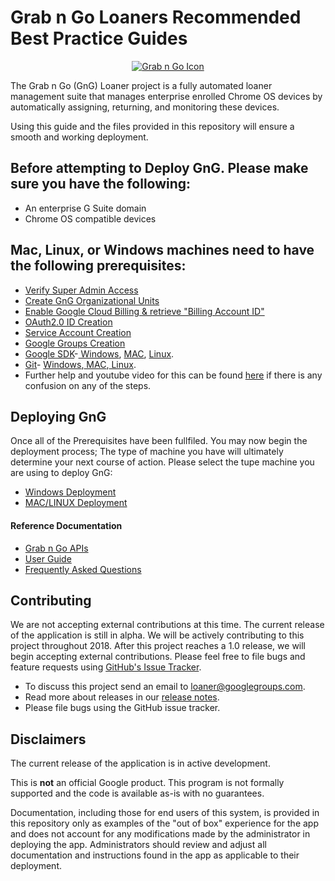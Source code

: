 <!-- mdformat off(GitHub header) -->
Grab n Go Loaners Recommended Best Practice Guides
======
<!-- mdformat on -->

<p align="center">
  <a href="#grabngo--">
    <img src="https://storage.googleapis.com/gngloaners/gnglogo.png" alt="Grab n Go Icon" />
  </a>
</p>

The Grab n Go (GnG) Loaner project is a fully automated loaner management suite
that manages enterprise enrolled Chrome OS devices by automatically assigning,
returning, and monitoring these devices.

Using this guide and the files provided in this repository will ensure a smooth and
working deployment. 

## Before attempting to Deploy GnG. Please make sure you have the following:

*   An enterprise G Suite domain
*	Chrome OS compatible devices

## Mac, Linux, or Windows machines need to have the following prerequisites:

*	[Verify Super Admin Access](https://github.com/kid-yume/gnglinuxdeployment/tree/dev/docs/deployment/prerequisites/verifysuperadminaccess)
*	[Create GnG Organizational Units](https://github.com/kid-yume/gnglinuxdeployment/tree/dev/docs/deployment/prerequisites/organizationalunits)
*	[Enable Google Cloud Billing & retrieve "Billing Account ID"](https://github.com/kid-yume/gnglinuxdeployment/tree/dev/docs/deployment/prerequisites/billingaccountid)
*	[OAuth2.0 ID Creation](https://github.com/kid-yume/gnglinuxdeployment/tree/dev/docs/deployment/prerequisites/oauthid)
*	[Service Account Creation](https://github.com/kid-yume/gnglinuxdeployment/tree/dev/docs/deployment/prerequisites/serviceaccountcreation)
*	[Google Groups Creation](https://github.com/kid-yume/gnglinuxdeployment/tree/dev/docs/deployment/prerequisites/googlegroupcreation)
*	[Google SDK]()-[ Windows](https://dl.google.com/dl/cloudsdk/channels/rapid/GoogleCloudSDKInstaller.exe), [MAC](https://cloud.google.com/sdk/docs/downloads-interactive#mac), [Linux](https://cloud.google.com/sdk/docs/downloads-interactive#linux).
*	[Git]()- [ Windows](https://git-scm.com/download/win),[ MAC](https://git-scm.com/download/mac),[ Linux](https://git-scm.com/download/linux).
*	Further help and youtube video for this can be found [here](https://github.com/kid-yume/gnglinuxdeployment/tree/dev/docs/deployment/prerequisites)
	if there is any confusion on any of the steps.

## Deploying GnG 
Once all of the Prerequisites have been fullfiled. You may now begin the deployment process; The
type of machine you have will ultimately determine your next course of action. Please select the 
tupe machine you are using to deploy GnG:

*	[Windows Deployment](https://github.com/kid-yume/gnglinuxdeployment/tree/dev/docs/deployment/windows)
*	[MAC/LINUX Deployment](https://github.com/kid-yume/gnglinuxdeployment/tree/dev/docs/deployment/mac-linux)

#### Reference Documentation

-   [Grab n Go APIs](docs/gng_apis.md)
-   [User Guide](docs/user_guide.md)
-   [Frequently Asked
    Questions](docs/faq.md)

## Contributing

We are not accepting external contributions at this time. The current release of
the application is still in alpha. We will be actively contributing to this
project throughout 2018. After this project reaches a 1.0 release, we will begin
accepting external contributions. Please feel free to file bugs and feature
requests using [GitHub's Issue
Tracker](https://github.com/google/loaner/issues).

* To discuss this project send an email to loaner@googlegroups.com.
* Read more about releases in our [release notes](docs/release_notes.md).
* Please file bugs using the GitHub issue tracker.


## Disclaimers

The current release of the application is in active development.

This is **not** an official Google product. This program is not formally
supported and the code is available as-is with no guarantees.

Documentation, including those for end users of this system, is provided in this
repository only as examples of the "out of box" experience for the app and does
not account for any modifications made by the administrator in deploying the
app. Administrators should review and adjust all documentation and instructions
found in the app as applicable to their deployment.